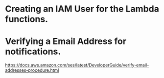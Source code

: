# Creating an IAM User for the Lambda functions.
# Verifying a Email Address for notifications.
https://docs.aws.amazon.com/ses/latest/DeveloperGuide/verify-email-addresses-procedure.html
